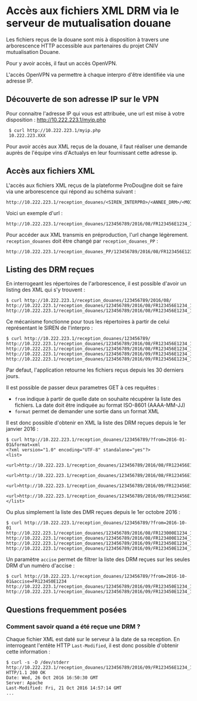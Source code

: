 # Accès aux fichiers XML DRM via le serveur de mutualisation douane

Les fichiers reçus de la douane sont mis à disposition à travers une arborescence HTTP accessible aux partenaires du projet CNIV mutualisation Douane.

Pour y avoir accès, il faut un accès OpenVPN.

L'accès OpenVPN va permettre à chaque interpro d'être identifiée via une adresse IP.

##  Découverte de son adresse IP sur le VPN

Pour connaitre l'adresse IP qui vous est attribuée, une url est mise à votre disposition : http://10.222.223.1/myip.php

     $ curl http://10.222.223.1/myip.php
     10.222.223.XXX

Pour avoir accès aux XML reçus de la douane, il faut réaliser une demande auprès de l'équipe vins d'Actualys en leur fournissant cette adresse ip.

##  Accès aux fichiers XML

L'accès aux fichiers XML reçus de la plateforme ProDou@ne doit se faire via une arborescence qui répond au schéma suivant :

    http://10.222.223.1/reception_douanes/<SIREN_INTERPRO>/<ANNEE_DRM>/<MOIS_DRM>/<ACCISE_RESSORTISANT>_<NOMBRE>_<DATE_DEPOT>.xml

Voici un exemple d'url :

    http://10.222.223.1/reception_douanes/123456789/2016/08/FR123456E1234_1234567_20160901.xml

Pour accéder aux XML transmis en préproduction, l'url change légèrement. ``reception_douanes`` doit être changé par ``reception_douanes_PP`` :

    http://10.222.223.1/reception_douanes_PP/123456789/2016/08/FR123456E1234_1234567_20160901.xml

##  Listing des DRM reçues

En interrogeant les répertoires de l'arborescence, il est possible d'avoir un listing des XML qui s'y trouvent :

    $ curl http://10.222.223.1/reception_douanes/123456789/2016/08/
    http://10.222.223.1/reception_douanes/123456789/2016/08/FR123456E1234_1234567_20160914.xml
    http://10.222.223.1/reception_douanes/123456789/2016/08/FR123456E1234_1234567_20160906.xml

Ce mécanisme fonctionne pour tous les répertoires à partir de celui représentant le SIREN de l'interpro :

    $ curl http://10.222.223.1/reception_douanes/123456789/
    http://10.222.223.1/reception_douanes/123456789/2016/08/FR123456E1234_1234567_20160914.xml
    http://10.222.223.1/reception_douanes/123456789/2016/08/FR123456E1234_1234567_20160906.xml
    http://10.222.223.1/reception_douanes/123456789/2016/09/FR123456E1234_1234567_20160914.xml
    http://10.222.223.1/reception_douanes/123456789/2016/09/FR123456E1234_1234567_20160914.xml

Par defaut, l'application retourne les fichiers reçus depuis les 30 derniers jours.

Il est possible de passer deux parametres GET à ces requêtes :

 - ``from`` indique à partir de quelle date on souhaite récupérer la liste des fichiers. La date doit être indiquée au format ISO-8601 (AAAA-MM-JJ)
 - ``format`` permet de demander une sortie dans un format XML

Il est donc possible d'obtenir en XML la liste des DRM reçues depuis le 1er janvier 2016 :

    $ curl http://10.222.223.1/reception_douanes/123456789/?from=2016-01-01&format=xml
    <?xml version="1.0" encoding="UTF-8" standalone="yes"?>
    <list>
     <url>http://10.222.223.1/reception_douanes/123456789/2016/08/FR123456E1234_1234567_20160914.xml</url>
     <url>http://10.222.223.1/reception_douanes/123456789/2016/08/FR123456E1234_1234567_20160906.xml</url>
     <url>http://10.222.223.1/reception_douanes/123456789/2016/09/FR123456E1234_1234567_20160914.xml</url>
     <url>http://10.222.223.1/reception_douanes/123456789/2016/09/FR123456E1234_1234567_20160914.xml</url>
    </list>

Ou plus simplement la liste des DMR reçues depuis le 1er octobre 2016 :

    $ curl http://10.222.223.1/reception_douanes/123456789/?from=2016-10-01
    http://10.222.223.1/reception_douanes/123456789/2016/08/FR123000E1234_1234567_20160914.xml
    http://10.222.223.1/reception_douanes/123456789/2016/08/FR123400E1234_1234567_20160906.xml
    http://10.222.223.1/reception_douanes/123456789/2016/09/FR123450E1234_1234567_20160914.xml
    http://10.222.223.1/reception_douanes/123456789/2016/09/FR123450E1234_1234567_20160914.xml

Un paramètre ``accise`` permet de filtrer la liste des DRM reçues sur les seules DRM d'un numéro d'accise :

    $ curl http://10.222.223.1/reception_douanes/123456789/?from=2016-10-01&accise=FR123450E1234
    http://10.222.223.1/reception_douanes/123456789/2016/09/FR123450E1234_1234567_20160914.xml
    http://10.222.223.1/reception_douanes/123456789/2016/09/FR123450E1234_1234567_20160914.xml

##  Questions frequemment posées

###  Comment savoir quand a été reçue une DRM ?

Chaque fichier XML est daté sur le serveur à la date de sa reception. En interrogeant l'entête HTTP ``Last-Modified``, il est donc possible d'obtenir cette information :

    $ curl -s -D /dev/stderr http://10.222.223.1/reception_douanes/123456789/2016/09/FR123456E1234_1234567_20160914.xml
    HTTP/1.1 200 OK
    Date: Wed, 26 Oct 2016 16:50:30 GMT
    Server: Apache
    Last-Modified: Fri, 21 Oct 2016 14:57:14 GMT
    ...
